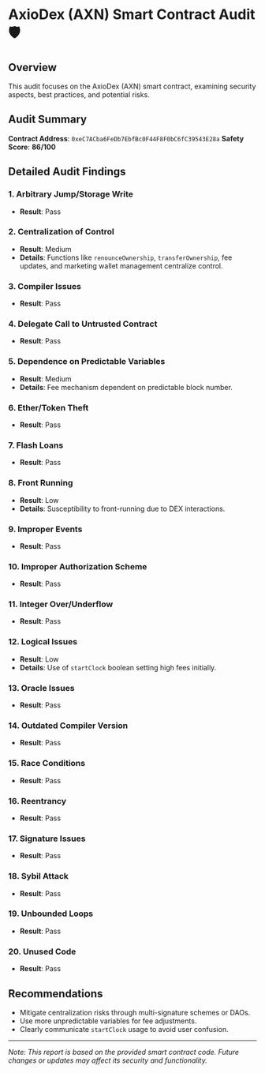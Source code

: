 # AxioDex (AXN) Smart Contract Audit 🛡️

## Overview
This audit focuses on the AxioDex (AXN) smart contract, examining security aspects, best practices, and potential risks.

## Audit Summary
**Contract Address**: `0xeC7ACba6FeDb7EbfBc0F44F8F0bC6fC39543E28a`
**Safety Score**: **86/100**

## Detailed Audit Findings

### 1. Arbitrary Jump/Storage Write
- **Result**: Pass

### 2. Centralization of Control
- **Result**: Medium
- **Details**: Functions like `renounceOwnership`, `transferOwnership`, fee updates, and marketing wallet management centralize control.

### 3. Compiler Issues
- **Result**: Pass

### 4. Delegate Call to Untrusted Contract
- **Result**: Pass

### 5. Dependence on Predictable Variables
- **Result**: Medium
- **Details**: Fee mechanism dependent on predictable block number.

### 6. Ether/Token Theft
- **Result**: Pass

### 7. Flash Loans
- **Result**: Pass

### 8. Front Running
- **Result**: Low
- **Details**: Susceptibility to front-running due to DEX interactions.

### 9. Improper Events
- **Result**: Pass

### 10. Improper Authorization Scheme
- **Result**: Pass

### 11. Integer Over/Underflow
- **Result**: Pass

### 12. Logical Issues
- **Result**: Low
- **Details**: Use of `startClock` boolean setting high fees initially.

### 13. Oracle Issues
- **Result**: Pass

### 14. Outdated Compiler Version
- **Result**: Pass

### 15. Race Conditions
- **Result**: Pass

### 16. Reentrancy
- **Result**: Pass

### 17. Signature Issues
- **Result**: Pass

### 18. Sybil Attack
- **Result**: Pass

### 19. Unbounded Loops
- **Result**: Pass

### 20. Unused Code
- **Result**: Pass

## Recommendations
- Mitigate centralization risks through multi-signature schemes or DAOs.
- Use more unpredictable variables for fee adjustments.
- Clearly communicate `startClock` usage to avoid user confusion.

---

*Note: This report is based on the provided smart contract code. Future changes or updates may affect its security and functionality.*
